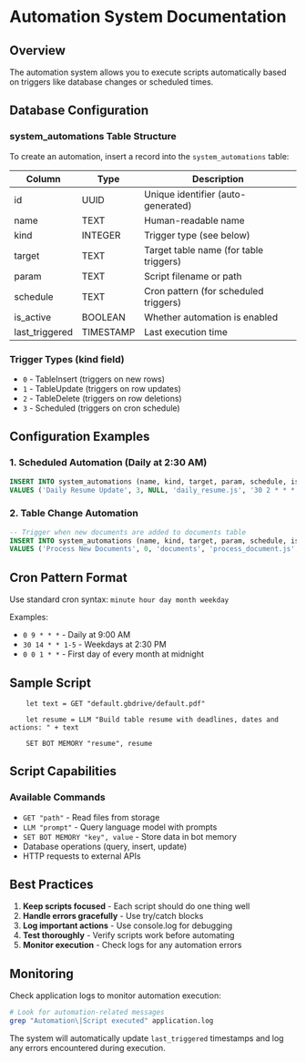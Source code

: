 # Automation System Documentation

## Overview

The automation system allows you to execute scripts automatically based on triggers like database changes or scheduled times.

## Database Configuration

### system_automations Table Structure

To create an automation, insert a record into the `system_automations` table:

| Column | Type | Description |
|--------|------|-------------|
| id | UUID | Unique identifier (auto-generated) |
| name | TEXT | Human-readable name |
| kind | INTEGER | Trigger type (see below) |
| target | TEXT | Target table name (for table triggers) |
| param | TEXT | Script filename or path |
| schedule | TEXT | Cron pattern (for scheduled triggers) |
| is_active | BOOLEAN | Whether automation is enabled |
| last_triggered | TIMESTAMP | Last execution time |

### Trigger Types (kind field)

- `0` - TableInsert (triggers on new rows)
- `1` - TableUpdate (triggers on row updates)
- `2` - TableDelete (triggers on row deletions)
- `3` - Scheduled (triggers on cron schedule)

## Configuration Examples

### 1. Scheduled Automation (Daily at 2:30 AM)
```sql
INSERT INTO system_automations (name, kind, target, param, schedule, is_active)
VALUES ('Daily Resume Update', 3, NULL, 'daily_resume.js', '30 2 * * *', true);
```

### 2. Table Change Automation
```sql
-- Trigger when new documents are added to documents table
INSERT INTO system_automations (name, kind, target, param, schedule, is_active)
VALUES ('Process New Documents', 0, 'documents', 'process_document.js', NULL, true);
```

## Cron Pattern Format

Use standard cron syntax: `minute hour day month weekday`

Examples:
- `0 9 * * *` - Daily at 9:00 AM
- `30 14 * * 1-5` - Weekdays at 2:30 PM
- `0 0 1 * *` - First day of every month at midnight

## Sample Script

```BASIC
    let text = GET "default.gbdrive/default.pdf"

    let resume = LLM "Build table resume with deadlines, dates and actions: " + text

    SET BOT MEMORY "resume", resume
```

## Script Capabilities

### Available Commands
- `GET "path"` - Read files from storage
- `LLM "prompt"` - Query language model with prompts
- `SET BOT MEMORY "key", value` - Store data in bot memory
- Database operations (query, insert, update)
- HTTP requests to external APIs

## Best Practices

1. **Keep scripts focused** - Each script should do one thing well
2. **Handle errors gracefully** - Use try/catch blocks
3. **Log important actions** - Use console.log for debugging
4. **Test thoroughly** - Verify scripts work before automating
5. **Monitor execution** - Check logs for any automation errors

## Monitoring

Check application logs to monitor automation execution:
```bash
# Look for automation-related messages
grep "Automation\|Script executed" application.log
```

The system will automatically update `last_triggered` timestamps and log any errors encountered during execution.
